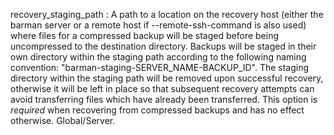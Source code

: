 recovery_staging_path
:   A path to a location on the recovery host (either the barman server
    or a remote host if --remote-ssh-command is also used) where files
    for a compressed backup will be staged before being uncompressed to
    the destination directory. Backups will be staged in their own directory
    within the staging path according to the following naming convention:
    "barman-staging-SERVER_NAME-BACKUP_ID". The staging directory within
    the staging path will be removed upon successful recovery, otherwise
    it will be left in place so that subsequent recovery attempts can avoid
    transferring files which have already been transferred. This option is
    *required* when recovering from compressed backups and has no effect
    otherwise. Global/Server.
